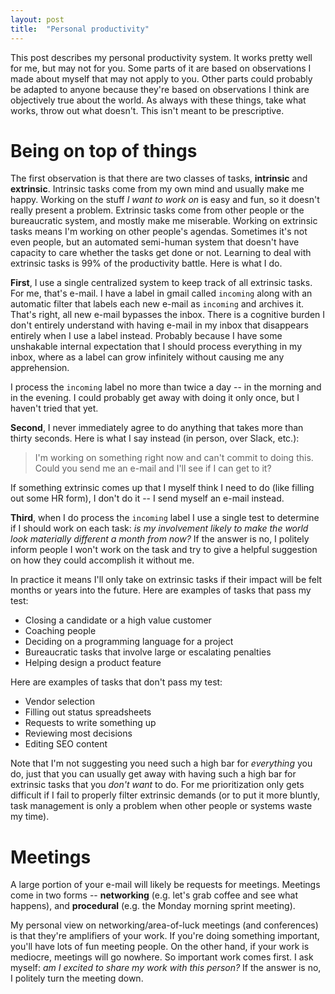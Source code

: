 ```yaml
---
layout: post
title:  "Personal productivity"
---
```


This post describes my personal productivity system. It works pretty
well for me, but may not for you. Some parts of it are based on
observations I made about myself that may not apply to you. Other
parts could probably be adapted to anyone because they're based on
observations I think are objectively true about the world. As always
with these things, take what works, throw out what doesn't. This isn't
meant to be prescriptive.

# Being on top of things

The first observation is that there are two classes of tasks,
__intrinsic__ and __extrinsic__. Intrinsic tasks come from my own mind
and usually make me happy. Working on the stuff _I want to work on_ is
easy and fun, so it doesn't really present a problem. Extrinsic tasks
come from other people or the bureaucratic system, and mostly make me
miserable. Working on extrinsic tasks means I'm working on other
people's agendas. Sometimes it's not even people, but an automated
semi-human system that doesn't have capacity to care whether the tasks
get done or not. Learning to deal with extrinsic tasks is 99% of the
productivity battle. Here is what I do.

__First__, I use a single centralized system to keep track of all
extrinsic tasks. For me, that's e-mail. I have a label in gmail called
`incoming` along with an automatic filter that labels each new e-mail
as `incoming` and archives it. That's right, all new e-mail bypasses
the inbox. There is a cognitive burden I don't entirely understand
with having e-mail in my inbox that disappears entirely when I use a
label instead. Probably because I have some unshakable internal
expectation that I should process everything in my inbox, where as a
label can grow infinitely without causing me any apprehension.

I process the `incoming` label no more than twice a day -- in the
morning and in the evening. I could probably get away with doing it
only once, but I haven't tried that yet.

__Second__, I never immediately agree to do anything that takes more
than thirty seconds. Here is what I say instead (in person, over
Slack, etc.):

> I'm working on something right now and can't commit to doing
  this. Could you send me an e-mail and I'll see if I can get to it?

If something extrinsic comes up that I myself think I need to do (like
filling out some HR form), I don't do it -- I send myself an e-mail
instead.

__Third__, when I do process the `incoming` label I use a single test
to determine if I should work on each task: _is my involvement likely
to make the world look materially different a month from now?_ If the
answer is no, I politely inform people I won't work on the task and
try to give a helpful suggestion on how they could accomplish it
without me.

In practice it means I'll only take on extrinsic tasks if their impact
will be felt months or years into the future. Here are examples of
tasks that pass my test:

- Closing a candidate or a high value customer
- Coaching people
- Deciding on a programming language for a project
- Bureaucratic tasks that involve large or escalating penalties
- Helping design a product feature

Here are examples of tasks that don't pass my test:

- Vendor selection
- Filling out status spreadsheets
- Requests to write something up
- Reviewing most decisions
- Editing SEO content

Note that I'm not suggesting you need such a high bar for _everything_
you do, just that you can usually get away with having such a high bar
for extrinsic tasks that you _don't want_ to do. For me prioritization
only gets difficult if I fail to properly filter extrinsic demands (or
to put it more bluntly, task management is only a problem when other
people or systems waste my time).

# Meetings

A large portion of your e-mail will likely be requests for
meetings. Meetings come in two forms -- __networking__ (e.g. let's
grab coffee and see what happens), and __procedural__ (e.g. the Monday
morning sprint meeting).

My personal view on networking/area-of-luck meetings (and conferences)
is that they're amplifiers of your work. If you're doing something
important, you'll have lots of fun meeting people. On the other hand,
if your work is mediocre, meetings will go nowhere. So important work
comes first. I ask myself: _am I excited to share my work with this
person?_ If the answer is no, I politely turn the meeting down.


